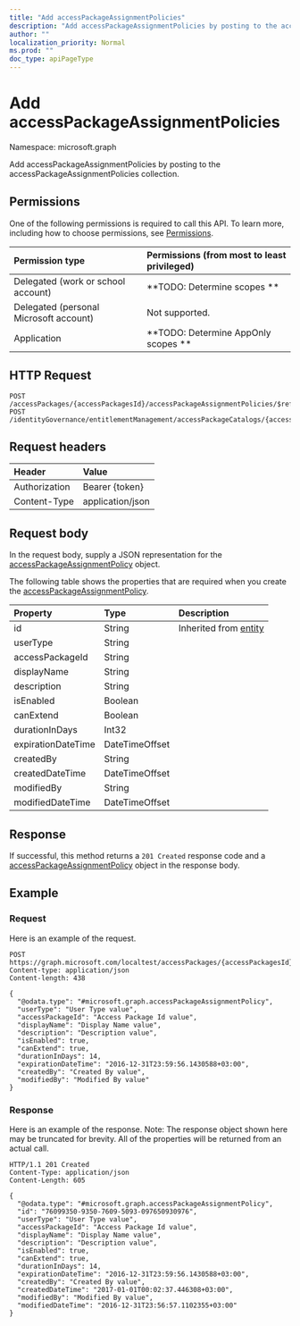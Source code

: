 ```yaml
---
title: "Add accessPackageAssignmentPolicies"
description: "Add accessPackageAssignmentPolicies by posting to the accessPackageAssignmentPolicies collection."
author: ""
localization_priority: Normal
ms.prod: ""
doc_type: apiPageType
---
```


# Add accessPackageAssignmentPolicies

Namespace: microsoft.graph

Add accessPackageAssignmentPolicies by posting to the accessPackageAssignmentPolicies collection.

## Permissions
One of the following permissions is required to call this API. To learn more, including how to choose permissions, see [Permissions](/concepts/permissions-reference.md).

|Permission type|Permissions (from most to least privileged)|
|:---|:---|
|Delegated (work or school account)|**TODO: Determine scopes **|
|Delegated (personal Microsoft account)|Not supported.|
|Application|**TODO: Determine AppOnly scopes **|

## HTTP Request
<!-- {
  "blockType": "ignored"
}
-->
``` http
POST /accessPackages/{accessPackagesId}/accessPackageAssignmentPolicies/$ref
POST /identityGovernance/entitlementManagement/accessPackageCatalogs/{accessPackageCatalogId}/accessPackages/{accessPackageId}/accessPackageAssignmentPolicies/$ref
```

## Request headers
|Header|Value|
|:---|:---|
|Authorization|Bearer {token}|
|Content-Type|application/json|

## Request body
In the request body, supply a JSON representation for the [accessPackageAssignmentPolicy](../resources/accesspackageassignmentpolicy.md) object.

The following table shows the properties that are required when you create the [accessPackageAssignmentPolicy](../resources/accesspackageassignmentpolicy.md).

|Property|Type|Description|
|:---|:---|:---|
|id|String| Inherited from [entity](../resources/entity.md)|
|userType|String||
|accessPackageId|String||
|displayName|String||
|description|String||
|isEnabled|Boolean||
|canExtend|Boolean||
|durationInDays|Int32||
|expirationDateTime|DateTimeOffset||
|createdBy|String||
|createdDateTime|DateTimeOffset||
|modifiedBy|String||
|modifiedDateTime|DateTimeOffset||



## Response
If successful, this method returns a `201 Created` response code and a [accessPackageAssignmentPolicy](../resources/accesspackageassignmentpolicy.md) object in the response body.

## Example

### Request
Here is an example of the request.
<!-- {
  "blockType": "request",
  "name": "create_accesspackageassignmentpolicy_from_accesspackageassignmentpolicies"
}
-->
``` http
POST https://graph.microsoft.com/localtest/accessPackages/{accessPackagesId}/accessPackageAssignmentPolicies
Content-type: application/json
Content-length: 438

{
  "@odata.type": "#microsoft.graph.accessPackageAssignmentPolicy",
  "userType": "User Type value",
  "accessPackageId": "Access Package Id value",
  "displayName": "Display Name value",
  "description": "Description value",
  "isEnabled": true,
  "canExtend": true,
  "durationInDays": 14,
  "expirationDateTime": "2016-12-31T23:59:56.1430588+03:00",
  "createdBy": "Created By value",
  "modifiedBy": "Modified By value"
}
```

### Response
Here is an example of the response. Note: The response object shown here may be truncated for brevity. All of the properties will be returned from an actual call.
<!-- {
  "blockType": "response",
  "truncated": true,
  "@odata.type": "microsoft.graph.accesspackageassignmentpolicy"
}
-->
``` http
HTTP/1.1 201 Created
Content-Type: application/json
Content-Length: 605

{
  "@odata.type": "#microsoft.graph.accessPackageAssignmentPolicy",
  "id": "76099350-9350-7609-5093-097650930976",
  "userType": "User Type value",
  "accessPackageId": "Access Package Id value",
  "displayName": "Display Name value",
  "description": "Description value",
  "isEnabled": true,
  "canExtend": true,
  "durationInDays": 14,
  "expirationDateTime": "2016-12-31T23:59:56.1430588+03:00",
  "createdBy": "Created By value",
  "createdDateTime": "2017-01-01T00:02:37.446308+03:00",
  "modifiedBy": "Modified By value",
  "modifiedDateTime": "2016-12-31T23:56:57.1102355+03:00"
}
```

